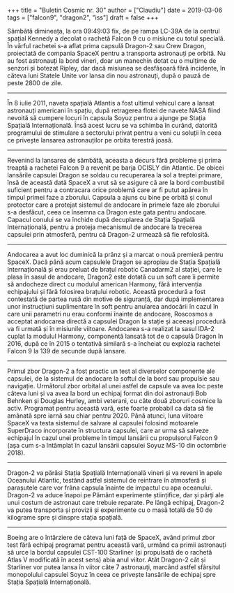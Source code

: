 +++
title = "Buletin Cosmic nr. 30"
author = ["Claudiu"]
date = 2019-03-06
tags = ["falcon9", "dragon2", "iss"]
draft = false
+++

Sâmbătă dimineața, la ora 09:49:03 fix, de pe rampa LC-39A de la centrul spațial Kennedy a decolat o rachetă Falcon 9 cu o misiune cu totul specială. În vârful rachetei s-a aflat prima capsulă Dragon-2 sau Crew Dragon, proiectată de compania SpaceX pentru a transporta astronauți pe orbită. Nu au fost astronauți la bord vineri, doar un manechin dotat cu o mulțime de senzori și botezat Ripley, dar dacă misiunea se desfășoară fără incidente, în câteva luni Statele Unite vor lansa din nou astronauți, după o pauză de peste 2800 de zile.

---

În 8 iulie 2011, naveta spațială Atlantis a fost ultimul vehicul care a lansat astronauți americani în spațiu, după retragerea flotei de navete NASA fiind nevoită să cumpere locuri în capsula Soyuz pentru a ajunge pe Stația Spațială Internațională. Însă acest lucru se va schimba în curând, datorită programului de stimulare a sectorului privat pentru a veni cu soluții în ceea ce privește lansarea astronauților pe orbita terestră joasă.

---

Revenind la lansarea de sâmbătă, aceasta a decurs fără probleme și prima treaptă a rachetei Falcon 9 a revenit pe barja OCISLY din Atlantic. De obicei lansările capsulei Dragon se soldau cu recuperarea la sol a treptei primare, însă de această dată SpaceX a vrut să se asigure că are la bord combustibil suficient pentru a contracara orice problemă care ar fi putut apărea în timpul primei faze a zborului. Capsula a ajuns cu bine pe orbită și conul protector care a protejat sistemul de andocare în primele faze ale zborului s-a desfăcut, ceea ce însemna ca Dragon este gata pentru andocare. Capacul conului se va închide după decuplarea de Stația Spațială Internațională, pentru a proteja mecanismul de andocare la trecerea capsulei prin atmosferă, pentru că Dragon-2 urmează să fie refolosită.

---

Andocarea a avut loc duminică la prânz și a marcat o nouă premieră pentru SpaceX. Dacă până acum capsulele Dragon se apropiau de Stația Spațială Internațională și erau preluat de brațul robotic Canadarm2 al stației, care le plasa în sasul de andocare, Dragon2 este dotată cu un soft care îi permite să andocheze direct cu modulul american Harmony, fără intervenția echipajului și fără folosirea brațului robotic. Această procedură a fost contestată de partea rusă din motive de siguranță, dar după implementarea unor instrucțiuni suplimentare în soft pentru anularea andocării în cazul în care unii parametri nu erau conformi înainte de andocare, Roscosmos a acceptat andocarea directă a capsulei Dragon la stație și aceeași procedură va fi urmată și în misiunile viitoare. Andocarea s-a realizat la sasul IDA-2 cuplat la modulul Harmony, componentă lansată tot de o capsulă Dragon în 2016, după ce în 2015 o tentativă similară s-a încheiat cu explozia rachetei Falcon 9 la 139 de secunde după lansare.

---

Primul zbor Dragon-2 a fost practic un test al diverselor componente ale capsulei, de la sistemul de andocare la softul de la bord sau propulsie sau navigație. Următorul zbor orbital al unei astfel de capsule va avea loc peste câteva luni și va avea la bord un echipaj format din doi astronauți Bob Behnken și Douglas Hurley, ambi veterani, cu câte două zboruri cosmice la activ. Programat pentru această vară, este foarte probabil ca data să fie amânată spre iarnă sau chiar pentru 2020. Până atunci, luna viitoare SpaceX va testa sistemul de salvare al capsulei folosind motoarele SuperDraco incorporate în structura capsulei, care ar urma să salveze echipajul în cazul unei probleme în timpul lansării cu propulsorul Falcon 9 (așa cum s-a întâmplat în cazul lansării capsulei Soyuz MS-10 din octombrie 2018).

---

Dragon-2 va părăsi Stația Spațială Internațională vineri și va reveni în apele Oceanului Atlantic, testând astfel sistemul de reintrare în atmosferă și parașutele care vor frâna capsula înainte de impactul cu apa oceanului. Dragon-2 va aduce înapoi pe Pământ experimente științifice, dar și părți ale unui costum de astronaut care trebuie reparate. Pe lângă echipaj, Dragon-2 va putea transporta și provizii și experimente cu o masă totală de 50 de kilograme spre și dinspre stația spațială.

---

Boeing are o întârziere de câteva luni față de SpaceX, având primul zbor test fără echipaj programat pentru această vară, urmând ca primii astronauți să urce la bordul capsulei CST-100 Starliner (și propulsată de o rachetă Atlas V modificată în acest sens) abia anul viitor. Atât Dragon-2 cât și Starliner vor putea lansa în viitor câte 7 astronauți, marcând astfel sfârșitul monopolului capsulei Soyuz în ceea ce privește lansările de echipaj spre Stația Spațială Internațională.
